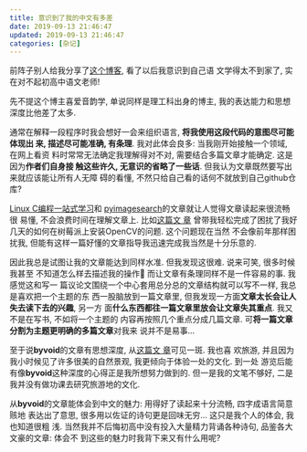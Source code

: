 ```yaml
---
title: 意识到了我的中文有多差
date: 2019-09-13 21:46:47
updated: 2019-09-13 21:46:47
categories: [杂记]
---
```


前阵子别人给我分享了[这个博客](https://www.byvoid.com/), 看了以后我意识到自己语
文学得太不到家了, 实在对不起初高中语文老师!

<!-- More -->

先不提这个博主喜爱音韵学, 单说同样是理工科出身的博主, 我的表达能力和思想深度比他差了太多.

通常在解释一段程序时我会想好一会来组织语言, **将我使用这段代码的意图尽可能体现出
来, 描述尽可能准确, 有条理**. 我对此体会良多: 当我刚开始接触一个领域, 在网上看资
料时常常无法确定我理解得对不对, 需要结合多篇文章才能确定. 这是因为**作者们自身接
触这些许久, 无意识的省略了一些话**. 但我认为文章既然要写出来就应该能让所有人无障
碍的看懂, 不然只给自己看的话何不就放到自己github仓库?

[Linux C编程一站式学习](https://akaedu.github.io/book/index.html)和
[pyimagesearch](https://www.pyimagesearch.com)的文章就让人觉得文章读起来很流畅很
易懂, 不会浪费时间在理解文章上. 比如[这篇文
章](https://www.pyimagesearch.com/2016/04/18/install-guide-raspberry-pi-3-raspbian-jessie-opencv-3/)
曾带我轻松完成了困扰了我好几天的如何在树莓派上安装OpenCV的问题. 这个问题现在当然
不会像前年那样困扰我, 但能有这样一篇好懂的文章指导我迅速完成我当然是十分乐意的.

因此我总是试图让我的文章能达到同样水准. 但我发现这很难. 说来可笑, 很多时候我甚至
不知道怎么样去描述我的操作🤦‍ 而让文章有条理同样不是一件容易的事. 我感觉这和写一
篇议论文围绕一个中心套用总分总的文章结构就可以写不一样, 我总是喜欢把一个主题的东
西一股脑放到一篇文章里, 但我发现一方面**文章太长会让人失去读下去的兴趣**, 另一方
面**什么东西都往一篇文章里放会让文章失其重点**. 我又不是在写书, 不如将一个主题的
内容再按照几个重点分成几篇文章. 可**将一篇文章分割为主题更明确的多篇文章**对我来
说并不是易事...

至于说**byvoid**的文章有思想深度, 从[这篇文
章](https://www.byvoid.com/zht/blog/why-the-usa-is-so-boring-1)可见一斑. 我也喜
欢旅游, 并且因为我小时候见了许多很美的自然景观, 我更倾向于体验一处的文化. 到一处
游览后能有像**byvoid**这种深度的心得正是我所想努力做到的. 但一是我的文笔不够好,
二是我并没有做功课去研究旅游地的文化.

从**byvoid**的文章能体会到中文的魅力: 用得好了读起来十分流畅, 四字成语言简意赅地
表达出了意思, 很多用以佐证的诗句更是回味无穷... 这只是我个人的体会, 我也知道很粗
浅. 当然我并不后悔初高中没有投入大量精力背诵各种诗句, 品鉴各大文豪的文章: 体会不
到这些的魅力时我背下来又有什么用呢?